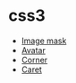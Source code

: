 # css3

- [Image mask](https://rawgit.com/get-started/css3/master/examples/mask.html)
- [Avatar](https://rawgit.com/get-started/css3/master/examples/avatar.html)
- [Corner](https://rawgit.com/get-started/css3/master/examples/corner.html)
- [Caret](https://rawgit.com/get-started/css3/master/examples/caret.html)
